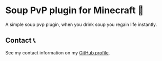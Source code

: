 # Soup PvP plugin for Minecraft 🥣

A simple soup pvp plugin, when you drink soup you regain life instantly.

## Contact 📞

See my contact information on my [GitHub profile](https://github.com/bernardodangelo).
